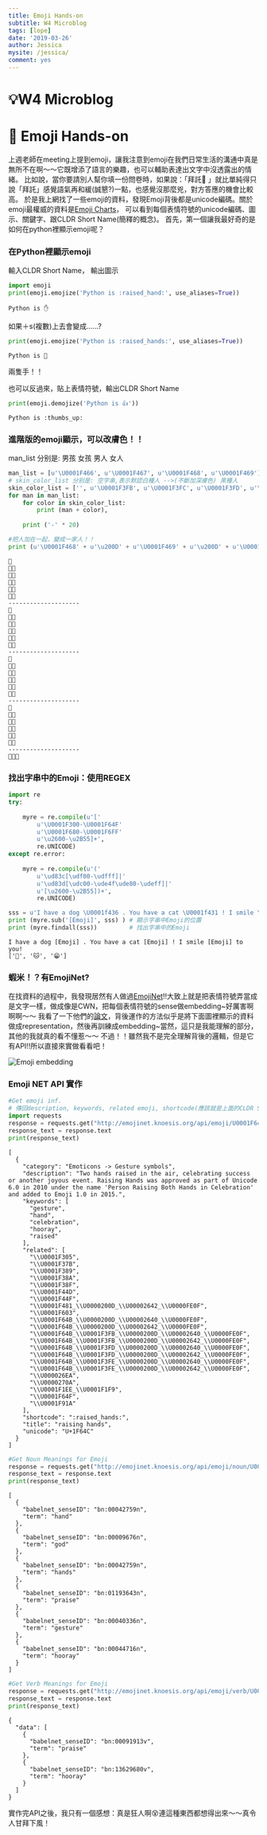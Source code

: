 ```yaml
---
title: Emoji Hands-on
subtitle: W4 Microblog
tags: [lope]
date: '2019-03-26'
author: Jessica
mysite: /jessica/
comment: yes
---
```



# 💡W4 Microblog
# 📍 Emoji Hands-on

上週老師在meeting上提到emoji，讓我注意到emoji在我們日常生活的溝通中真是無所不在啊～～它既增添了語言的樂趣，也可以輔助表達出文字中沒透露出的情緒。
比如說，當你要請別人幫你填一份問卷時，如果說：「拜託🥺 」就比單純得只說「拜託」感覺語氣再和緩(誠懇?)一點，也感覺沒那麼兇，對方答應的機會比較高。
於是我上網找了一些emoji的資料，發現Emoji背後都是unicode編碼。關於emoji最權威的資料是[Emoji Charts](https://unicode.org/emoji/charts/emoji-list.html)，
可以看到每個表情符號的unicode編碼、圖示、關鍵字、跟CLDR Short Name(簡釋的概念)。 
首先，第一個讓我最好奇的是如何在python裡顯示emoji呢？

### 在Python裡顯示emoji

輸入CLDR Short Name，
輸出圖示


```python
import emoji
print(emoji.emojize('Python is :raised_hand:', use_aliases=True))
```

    Python is ✋


如果＋s(複數)上去會變成......?


```python
print(emoji.emojize('Python is :raised_hands:', use_aliases=True))

```

    Python is 🙌


兩隻手！！

也可以反過來，貼上表情符號，輸出CLDR Short Name


```python
print(emoji.demojize('Python is 👍'))
```

    Python is :thumbs_up:


### 進階版的emoji顯示，可以改膚色！！

man_list 分别是: 男孩  女孩  男人  女人


```python
man_list = [u'\U0001F466', u'\U0001F467', u'\U0001F468', u'\U0001F469']
# skin_color_list 分别是: 空字串,表示默認白種人 -->(不斷加深膚色) 黑種人
skin_color_list = ['', u'\U0001F3FB', u'\U0001F3FC', u'\U0001F3FD', u'\U0001F3FE', u'\U0001F3FF', ]
for man in man_list:
    for color in skin_color_list:
        print (man + color),
    
    print ('-' * 20)

#把人加在一起，變成一家人！！
print (u'\U0001F468' + u'\u200D' + u'\U0001F469' + u'\u200D' + u'\U0001F467')

```

    👦
    👦🏻
    👦🏼
    👦🏽
    👦🏾
    👦🏿
    --------------------
    👧
    👧🏻
    👧🏼
    👧🏽
    👧🏾
    👧🏿
    --------------------
    👨
    👨🏻
    👨🏼
    👨🏽
    👨🏾
    👨🏿
    --------------------
    👩
    👩🏻
    👩🏼
    👩🏽
    👩🏾
    👩🏿
    --------------------
    👨‍👩‍👧


### 找出字串中的Emoji：使用REGEX


```python
import re
try:
    
    myre = re.compile(u'['
        u'\U0001F300-\U0001F64F'
        u'\U0001F680-\U0001F6FF'
        u'\u2600-\u2B55]+',
        re.UNICODE)
except re.error:
    
    myre = re.compile(u'('
        u'\ud83c[\udf00-\udfff]|'
        u'\ud83d[\udc00-\ude4f\ude80-\udeff]|'
        u'[\u2600-\u2B55])+',
        re.UNICODE)

sss = u'I have a dog \U0001f436 . You have a cat \U0001f431 ! I smile \U0001f601 to you!'
print (myre.sub('[Emoji]', sss) ) # 顯示字串中Emoji的位置
print (myre.findall(sss))         # 找出字串中的Emoji
```

    I have a dog [Emoji] . You have a cat [Emoji] ! I smile [Emoji] to you!
    ['🐶', '🐱', '😁']


### 蝦米！？有EmojiNet? 

在找資料的過程中，我發現居然有人做過[EmojiNet](http://emojinet.knoesis.org/home.php)!!大致上就是把表情符號弄當成是文字一樣，做成像是CWN，把每個表情符號的sense做embedding~好厲害啊啊啊～～
我看了一下他們的[論文](http://knoesis.org/people/sanjayaw/papers/2017/Wijeratne_WebIntelligence_2017_Emoji_Similarity.pdf)，背後運作的方法似乎是將下面圖裡顯示的資料做成representation，然後再訓練成embedding~當然，這只是我能理解的部分，其他的我就真的看不懂惹～～
不過！！雖然我不是完全理解背後的邏輯，但是它有API!!所以直接來實做看看吧！

![Emoji embedding](https://i.screenshot.net/pne9gcp?b70bcdb4eeca5527bdda56e479eeec56)

### Emoji NET API 實作 


```python
#Get emoji inf.
# 傳回description, keywords, related emoji, shortcode(應該就是上面的CLDR Short Name)
import requests
response = requests.get("http://emojinet.knoesis.org/api/emoji/U0001F64C")  #在emoji/後面加上表情符號的unicode long
response_text = response.text
print(response_text)
```

    [
      {
        "category": "Emoticons -> Gesture symbols", 
        "description": "Two hands raised in the air, celebrating success or another joyous event. Raising Hands was approved as part of Unicode 6.0 in 2010 under the name 'Person Raising Both Hands in Celebration' and added to Emoji 1.0 in 2015.", 
        "keywords": [
          "gesture", 
          "hand", 
          "celebration", 
          "hooray", 
          "raised"
        ], 
        "related": [
          "\\U0001F305", 
          "\\U0001F37B", 
          "\\U0001F389", 
          "\\U0001F38A", 
          "\\U0001F38F", 
          "\\U0001F44D", 
          "\\U0001F44F", 
          "\\U0001F481_\\U0000200D_\\U00002642_\\U0000FE0F", 
          "\\U0001F603", 
          "\\U0001F64B_\\U0000200D_\\U00002640_\\U0000FE0F", 
          "\\U0001F64B_\\U0000200D_\\U00002642_\\U0000FE0F", 
          "\\U0001F64B_\\U0001F3FB_\\U0000200D_\\U00002640_\\U0000FE0F", 
          "\\U0001F64B_\\U0001F3FB_\\U0000200D_\\U00002642_\\U0000FE0F", 
          "\\U0001F64B_\\U0001F3FD_\\U0000200D_\\U00002640_\\U0000FE0F", 
          "\\U0001F64B_\\U0001F3FD_\\U0000200D_\\U00002642_\\U0000FE0F", 
          "\\U0001F64B_\\U0001F3FE_\\U0000200D_\\U00002640_\\U0000FE0F", 
          "\\U0001F64B_\\U0001F3FE_\\U0000200D_\\U00002642_\\U0000FE0F", 
          "\\U000026EA", 
          "\\U0000270A", 
          "\\U0001F1EE_\\U0001F1F9", 
          "\\U0001F64F", 
          "\\U0001F91A"
        ], 
        "shortcode": ":raised_hands:", 
        "title": "raising hands", 
        "unicode": "U+1F64C"
      }
    ]
    



```python
#Get Noun Meanings for Emoji
response = requests.get("http://emojinet.knoesis.org/api/emoji/noun/U0001F64C")
response_text = response.text
print(response_text)
```

    [
      {
        "babelnet_senseID": "bn:00042759n", 
        "term": "hand"
      }, 
      {
        "babelnet_senseID": "bn:00009676n", 
        "term": "god"
      }, 
      {
        "babelnet_senseID": "bn:00042759n", 
        "term": "hands"
      }, 
      {
        "babelnet_senseID": "bn:01193643n", 
        "term": "praise"
      }, 
      {
        "babelnet_senseID": "bn:00040336n", 
        "term": "gesture"
      }, 
      {
        "babelnet_senseID": "bn:00044716n", 
        "term": "hooray"
      }
    ]
    



```python
#Get Verb Meanings for Emoji
response = requests.get("http://emojinet.knoesis.org/api/emoji/verb/U0001F64C")
response_text = response.text
print(response_text)
```

    {
      "data": [
        {
          "babelnet_senseID": "bn:00091913v", 
          "term": "praise"
        }, 
        {
          "babelnet_senseID": "bn:13629680v", 
          "term": "hooray"
        }
      ]
    }
    


實作完API之後，我只有一個感想：真是狂人啊😵連這種東西都想得出來～～真令人甘拜下風！
